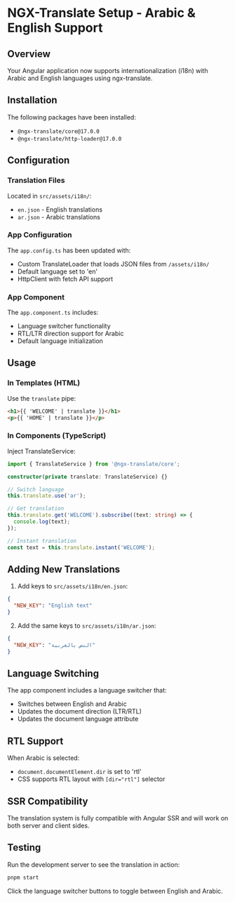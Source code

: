 # NGX-Translate Setup - Arabic & English Support

## Overview

Your Angular application now supports internationalization (i18n) with Arabic and English languages using ngx-translate.

## Installation

The following packages have been installed:

- `@ngx-translate/core@17.0.0`
- `@ngx-translate/http-loader@17.0.0`

## Configuration

### Translation Files

Located in `src/assets/i18n/`:

- `en.json` - English translations
- `ar.json` - Arabic translations

### App Configuration

The `app.config.ts` has been updated with:

- Custom TranslateLoader that loads JSON files from `/assets/i18n/`
- Default language set to 'en'
- HttpClient with fetch API support

### App Component

The `app.component.ts` includes:

- Language switcher functionality
- RTL/LTR direction support for Arabic
- Default language initialization

## Usage

### In Templates (HTML)

Use the `translate` pipe:

```html
<h1>{{ 'WELCOME' | translate }}</h1>
<p>{{ 'HOME' | translate }}</p>
```

### In Components (TypeScript)

Inject TranslateService:

```typescript
import { TranslateService } from '@ngx-translate/core';

constructor(private translate: TranslateService) {}

// Switch language
this.translate.use('ar');

// Get translation
this.translate.get('WELCOME').subscribe((text: string) => {
  console.log(text);
});

// Instant translation
const text = this.translate.instant('WELCOME');
```

## Adding New Translations

1. Add keys to `src/assets/i18n/en.json`:

```json
{
  "NEW_KEY": "English text"
}
```

2. Add the same keys to `src/assets/i18n/ar.json`:

```json
{
  "NEW_KEY": "النص بالعربية"
}
```

## Language Switching

The app component includes a language switcher that:

- Switches between English and Arabic
- Updates the document direction (LTR/RTL)
- Updates the document language attribute

## RTL Support

When Arabic is selected:

- `document.documentElement.dir` is set to 'rtl'
- CSS supports RTL layout with `[dir="rtl"]` selector

## SSR Compatibility

The translation system is fully compatible with Angular SSR and will work on both server and client sides.

## Testing

Run the development server to see the translation in action:

```bash
pnpm start
```

Click the language switcher buttons to toggle between English and Arabic.
